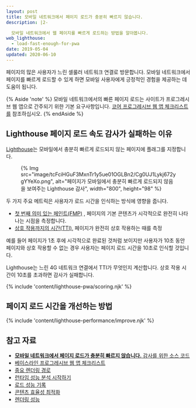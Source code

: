 ```yaml
---
layout: post
title: 모바일 네트워크에서 페이지 로드가 충분히 빠르지 않습니다.
description: |2-

  모바일 네트워크에서 웹 페이지를 빠르게 로드하는 방법을 알아봅니다.
web_lighthouse:
  - load-fast-enough-for-pwa
date: 2019-05-04
updated: 2020-06-10
---
```


페이지의 많은 사용자가 느린 셀룰러 네트워크 연결로 방문합니다. 모바일 네트워크에서 페이지를 빠르게 로드할 수 있게 하면 모바일 사용자에게 긍정적인 경험을 제공하는 데 도움이 됩니다.

{% Aside 'note' %} 모바일 네트워크에서의 빠른 페이지 로드는 사이트가 프로그레시브 웹 앱으로 간주되기 위한 기본 요구사항입니다. [코어 프로그레시브 웹 앱 체크리스트를](/pwa-checklist/#core) 참조하십시오. {% endAside %}

## Lighthouse 페이지 로드 속도 감사가 실패하는 이유

[Lighthouse](https://developers.google.com/web/tools/lighthouse/)는 모바일에서 충분히 빠르게 로드되지 않는 페이지에 플래그를 지정합니다.

<figure>{% Img src="image/tcFciHGuF3MxnTr1y5ue01OGLBn2/Cg0UJ1Lykj672ygYYeXo.png", alt="페이지가 모바일에서 충분히 빠르게 로드되지 않음을 보여주는 Lighthouse 감사", width="800", height="98" %}</figure>

두 가지 주요 메트릭은 사용자가 로드 시간을 인식하는 방식에 영향을 줍니다.

- [첫 번째 의미 있는 페인트(FMP)](/first-meaningful-paint) , 페이지의 기본 콘텐츠가 시각적으로 완전히 나타나는 시점을 측정합니다.
- [상호 작용까지의 시간(TTI)](/tti/), 페이지가 완전히 상호 작용하는 때를 측정

예를 들어 페이지가 1초 후에 시각적으로 완료된 것처럼 보이지만 사용자가 10초 동안 페이지와 상호 작용할 수 없는 경우 사용자는 페이지 로드 시간을 10초로 인식할 것입니다.

Lighthouse는 느린 4G 네트워크 연결에서 TTI가 무엇인지 계산합니다. 상호 작용 시간이 10초를 초과하면 감사가 실패합니다.

{% include 'content/lighthouse-pwa/scoring.njk' %}

## 페이지 로드 시간을 개선하는 방법

{% include 'content/lighthouse-performance/improve.njk' %}

## 참고 자료

- [**모바일 네트워크에서 페이지 로드가 충분히 빠르지 않습니다.** 감사를 위한 소스 코드](https://github.com/GoogleChrome/lighthouse/blob/master/lighthouse-core/audits/load-fast-enough-for-pwa.js)
- [베이스라인 프로그레시브 웹 앱 체크리스트](https://developers.google.com/web/progressive-web-apps/checklist#baseline)
- [중요 렌더링 경로](https://developers.google.com/web/fundamentals/performance/critical-rendering-path/)
- [런타임 성능 분석 시작하기](https://developers.google.com/web/tools/chrome-devtools/evaluate-performance/)
- [로드 성능 기록](https://developers.google.com/web/tools/chrome-devtools/evaluate-performance/reference#record-load)
- [콘텐츠 효율성 최적화](https://developers.google.com/web/fundamentals/performance/optimizing-content-efficiency/)
- [렌더링 성능](https://developers.google.com/web/fundamentals/performance/rendering/)
